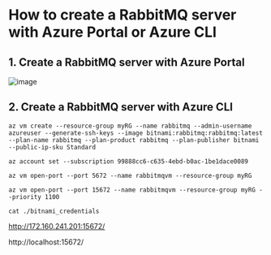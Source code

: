 # How to create a RabbitMQ server with Azure Portal or Azure CLI

## 1. Create a RabbitMQ server with Azure Portal

![image](https://github.com/luiscoco/Azure_RabbitMQ_bitnami/assets/32194879/50dbe78b-ed4c-4d4e-aefe-3552cecd4a50)



## 2. Create a RabbitMQ server with Azure CLI

```
az vm create --resource-group myRG --name rabbitmq --admin-username azureuser --generate-ssh-keys --image bitnami:rabbitmq:rabbitmq:latest --plan-name rabbitmq --plan-product rabbitmq --plan-publisher bitnami --public-ip-sku Standard
```

```
az account set --subscription 99888cc6-c635-4ebd-b0ac-1be1dace0089
```

```
az vm open-port --port 5672 --name rabbitmqvm --resource-group myRG
```

```
az vm open-port --port 15672 --name rabbitmqvm --resource-group myRG --priority 1100
```

```
cat ./bitnami_credentials
```


http://172.160.241.201:15672/


http://localhost:15672/




